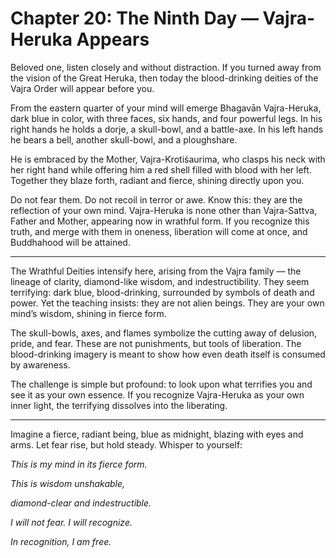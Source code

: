 # Chapter 20: The Ninth Day — Vajra-Heruka Appears

Beloved one, listen closely and without distraction. If you turned away from the vision of the Great Heruka, then today the blood-drinking deities of the Vajra Order will appear before you.

From the eastern quarter of your mind will emerge Bhagavān Vajra-Heruka, dark blue in color, with three faces, six hands, and four powerful legs. In his right hands he holds a dorje, a skull-bowl, and a battle-axe. In his left hands he bears a bell, another skull-bowl, and a ploughshare.

He is embraced by the Mother, Vajra-Krotiśaurima, who clasps his neck with her right hand while offering him a red shell filled with blood with her left. Together they blaze forth, radiant and fierce, shining directly upon you.

Do not fear them. Do not recoil in terror or awe. Know this: they are the reflection of your own mind. Vajra-Heruka is none other than Vajra-Sattva, Father and Mother, appearing now in wrathful form. If you recognize this truth, and merge with them in oneness, liberation will come at once, and Buddhahood will be attained.

---

The Wrathful Deities intensify here, arising from the Vajra family — the lineage of clarity, diamond-like wisdom, and indestructibility. They seem terrifying: dark blue, blood-drinking, surrounded by symbols of death and power. Yet the teaching insists: they are not alien beings. They are your own mind’s wisdom, shining in fierce form.

The skull-bowls, axes, and flames symbolize the cutting away of delusion, pride, and fear. These are not punishments, but tools of liberation. The blood-drinking imagery is meant to show how even death itself is consumed by awareness.

The challenge is simple but profound: to look upon what terrifies you and see it as your own essence. If you recognize Vajra-Heruka as your own inner light, the terrifying dissolves into the liberating.

---

Imagine a fierce, radiant being, blue as midnight, blazing with eyes and arms. Let fear rise, but hold steady. Whisper to yourself:

*This is my mind in its fierce form.*

*This is wisdom unshakable,*

*diamond-clear and indestructible.*

*I will not fear. I will recognize.*

*In recognition, I am free.*
